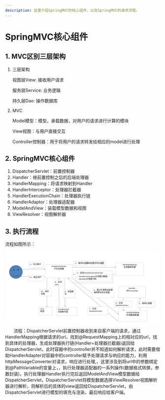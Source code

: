 ```yaml
---
description: 这里介绍SpringMVC的核心组件，以及SpringMVC的请求流程。
---
```


# SpringMVC核心组件

## 1. MVC区别三层架构

1.  三层架构

    视图层View: 接收用户请求

    服务层Service: 业务逻辑

    持久层Dao: 操作数据库
2.  MVC

    Model模型：模型，承载数据，对用户的请求进行计算的模块

    View视图：与用户直接交互

    Controller控制器：用于将用户的请求转发给相应的model进行处理

## 2. SpringMVC核心组件

1. DispatcherServlet：前置控制器
2. Handler：继前置控制之后的后端处理器
3. HandlerMapping：将请求映射到Handler
4. HandlerInterceptor：处理器拦截器
5. HandlerExecutionChain：处理器执行链
6. HandlerAdaptor：处理器适配器
7. ModelAndView：装载模型数据和视图
8. ViewResolver：视图解析器

## 3. 执行流程

流程如图所示：

![springmvc流程图](<../../.gitbook/assets/image (6) (1).png>)

　　流程：DispatcherServlet前置控制器收到来自客户端的请求，通过HandlerMapping根据请求的url，找到@RequestMapping上的相对应的url，找到具体的处理器，生成处理器执行链(Handler+处理器拦截器)返回给DispatcherServlet，此时容器中的controller并不知道如何解析请求，此时需要借助HandlerAdapter对容器中的controller赋予处理请求与响应的能力，利用httpMessageConverter对请求，响应进行处理,，这里涉及到将url中的参数绑定到@PathVariable的变量上，，执行处理器适配器的一系列操作(数据格式转换，参数封装)，执行处理器Handler执行完后返回ModelAndView模型数据给DispatcherServlet，DispatcherServlet将模型数据选择ViewResolver视图解析器进行解析，将解析后的具体的view返回给DispatcherServlet，由DispatcherServlet进行模型的填充与渲染，最后响应给客户端。
